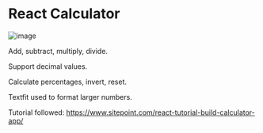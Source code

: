 # React Calculator

![image](https://user-images.githubusercontent.com/65421097/141200869-59279863-b3de-44d6-82c7-dedaf91de5b2.png)

Add, subtract, multiply, divide.

Support decimal values.

Calculate percentages, invert, reset.

Textfit used to format larger numbers.

Tutorial followed:
https://www.sitepoint.com/react-tutorial-build-calculator-app/
